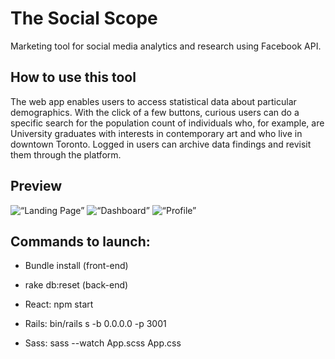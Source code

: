 # The Social Scope 
Marketing tool for social media analytics and research using Facebook API.

## How to use this tool
The web app enables users to access statistical data about particular demographics. With the click of a few buttons, curious users can do a specific search for the population count of individuals who, for example, are University graduates with interests in contemporary art and who live in downtown Toronto. Logged in users can archive data findings and revisit them through the platform. 

## Preview
![“Landing Page”]()
![“Dashboard”]()
![“Profile”]()

## Commands to launch: 
* Bundle install (front-end) 
* rake db:reset (back-end)

* React: npm start 
* Rails: bin/rails s -b 0.0.0.0 -p 3001
* Sass: sass --watch App.scss App.css
